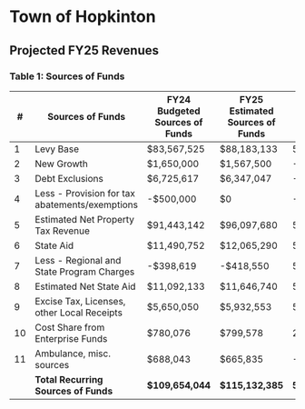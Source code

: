 # Town of Hopkinton
## Projected FY25 Revenues
### Table 1: Sources of Funds


| #  | Sources of Funds                          | FY24 Budgeted Sources of Funds | FY25 Estimated Sources of Funds | % Chg. FY24 - FY25 |
|----|------------------------------------------|--------------------------------|--------------------------------|---------------------|
| 1  | Levy Base                                | $83,567,525                    | $88,183,133                    | 5.5%                |
| 2  | New Growth                               | $1,650,000                     | $1,567,500                     | -5.0%               |
| 3  | Debt Exclusions                          | $6,725,617                     | $6,347,047                     | -5.6%               |
| 4  | Less - Provision for tax abatements/exemptions | -$500,000                     | $0                             | -100.0%             |
| 5  | Estimated Net Property Tax Revenue       | $91,443,142                    | $96,097,680                    | 5.1%                |
| 6  | State Aid                                | $11,490,752                    | $12,065,290                    | 5.0%                |
| 7  | Less - Regional and State Program Charges| -$398,619                      | -$418,550                      | 5.0%                |
| 8  | Estimated Net State Aid                  | $11,092,133                    | $11,646,740                    | 5.0%                |
| 9  | Excise Tax, Licenses, other Local Receipts | $5,650,050                     | $5,932,553                     | 5.0%                |
| 10 | Cost Share from Enterprise Funds         | $780,076                       | $799,578                       | 2.5%                |
| 11 | Ambulance, misc. sources                 | $688,043                       | $665,835                       | -4.8%               |
|    | **Total Recurring Sources of Funds**    | **$109,654,044**               | **$115,132,385**               | **5.0%**            |